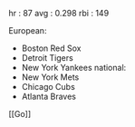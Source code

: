hr : 87
avg : 0.298
rbi : 149

European:
- Boston Red Sox
- Detroit Tigers
- New York Yankees
national:
- New York Mets
- Chicago Cubs
- Atlanta Braves

[[Go]]